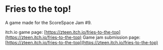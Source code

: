 # Fries to the top!

A game made for the ScoreSpace Jam #9.

itch.io game page: [https://zteen.itch.io/fries-to-the-top](https://zteen.itch.io/fries-to-the-top)
Game jam submission page: [https://zteen.itch.io/fries-to-the-top](https://zteen.itch.io/fries-to-the-top)
